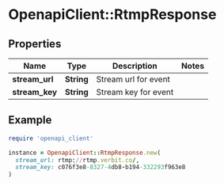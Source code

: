 # OpenapiClient::RtmpResponse

## Properties

| Name | Type | Description | Notes |
| ---- | ---- | ----------- | ----- |
| **stream_url** | **String** | Stream url for event |  |
| **stream_key** | **String** | Stream key for event |  |

## Example

```ruby
require 'openapi_client'

instance = OpenapiClient::RtmpResponse.new(
  stream_url: rtmp://rtmp.verbit.co/,
  stream_key: c076f3e8-8327-4db8-b194-332293f963e8
)
```

